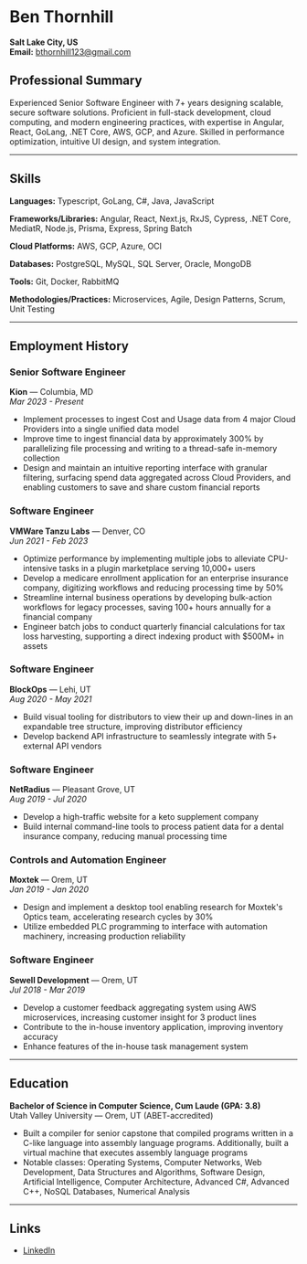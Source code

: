 # Ben Thornhill

**Salt Lake City, US**  
**Email:** bthornhill123@gmail.com

## Professional Summary
Experienced Senior Software Engineer with 7+ years designing scalable, secure software solutions. Proficient in full-stack development, cloud computing, and modern engineering practices, with expertise in Angular, React, GoLang, .NET Core, AWS, GCP, and Azure. Skilled in performance optimization, intuitive UI design, and system integration.

---

## Skills
**Languages:** Typescript, GoLang, C#, Java, JavaScript

**Frameworks/Libraries:** Angular, React, Next.js, RxJS, Cypress, .NET Core, MediatR, Node.js, Prisma, Express, Spring Batch

**Cloud Platforms:** AWS, GCP, Azure, OCI

**Databases:** PostgreSQL, MySQL, SQL Server, Oracle, MongoDB

**Tools:** Git, Docker, RabbitMQ

**Methodologies/Practices:** Microservices, Agile, Design Patterns, Scrum, Unit Testing

---

## Employment History

### Senior Software Engineer  
**Kion** — Columbia, MD  
*Mar 2023 - Present*
- Implement processes to ingest Cost and Usage data from 4 major Cloud Providers into a single unified data model
- Improve time to ingest financial data by approximately 300% by parallelizing file processing and writing to a thread-safe in-memory collection
- Design and maintain an intuitive reporting interface with granular filtering, surfacing spend data aggregated across Cloud Providers, and enabling customers to save and share custom financial reports

### Software Engineer  
**VMWare Tanzu Labs** — Denver, CO  
*Jun 2021 - Feb 2023*
- Optimize performance by implementing multiple jobs to alleviate CPU-intensive tasks in a plugin marketplace serving 10,000+ users
- Develop a medicare enrollment application for an enterprise insurance company, digitizing workflows and reducing processing time by 50%
- Streamline internal business operations by developing bulk-action workflows for legacy processes, saving 100+ hours annually for a financial company
- Engineer batch jobs to conduct quarterly financial calculations for tax loss harvesting, supporting a direct indexing product with $500M+ in assets

### Software Engineer  
**BlockOps** — Lehi, UT  
*Aug 2020 - May 2021*
- Build visual tooling for distributors to view their up and down-lines in an expandable tree structure, improving distributor efficiency
- Develop backend API infrastructure to seamlessly integrate with 5+ external API vendors

### Software Engineer  
**NetRadius** — Pleasant Grove, UT  
*Aug 2019 - Jul 2020*
- Develop a high-traffic website for a keto supplement company
- Build internal command-line tools to process patient data for a dental insurance company, reducing manual processing time

### Controls and Automation Engineer  
**Moxtek** — Orem, UT  
*Jan 2019 - Jan 2020*
- Design and implement a desktop tool enabling research for Moxtek's Optics team, accelerating research cycles by 30%
- Utilize embedded PLC programming to interface with automation machinery, increasing production reliability

### Software Engineer  
**Sewell Development** — Orem, UT  
*Jul 2018 - Mar 2019*
- Develop a customer feedback aggregating system using AWS microservices, increasing customer insight for 3 product lines
- Contribute to the in-house inventory application, improving inventory accuracy
- Enhance features of the in-house task management system

---

## Education
**Bachelor of Science in Computer Science, Cum Laude (GPA: 3.8)**  
Utah Valley University — Orem, UT (ABET-accredited)
- Built a compiler for senior capstone that compiled programs written in a C-like language into assembly language programs. Additionally, built a virtual machine that executes assembly language programs
- Notable classes: Operating Systems, Computer Networks, Web Development, Data Structures and Algorithms, Software Design, Artificial Intelligence, Computer Architecture, Advanced C#, Advanced C++, NoSQL Databases, Numerical Analysis

---

## Links
- [LinkedIn](https://www.linkedin.com/in/ben-thornhill-b7a633160/)
